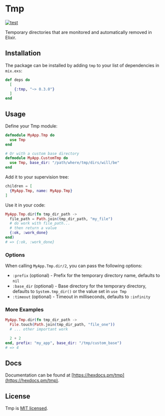 # Tmp

[![test](https://github.com/preciz/tmp/actions/workflows/test.yml/badge.svg)](https://github.com/preciz/tmp/actions/workflows/test.yml)

Temporary directories that are monitored and automatically removed in Elixir.

## Installation

The package can be installed by adding `tmp` to your list of dependencies in `mix.exs`:

```elixir
def deps do
  [
    {:tmp, "~> 0.3.0"}
  ]
end
```

## Usage

Define your Tmp module:

```elixir
defmodule MyApp.Tmp do
  use Tmp
end

# Or with a custom base directory
defmodule MyApp.CustomTmp do
  use Tmp, base_dir: "/path/where/tmp/dirs/will/be"
end
```

Add it to your supervision tree:

```elixir
children = [
  {MyApp.Tmp, name: MyApp.Tmp}
]
```

Use it in your code:

```elixir
MyApp.Tmp.dir(fn tmp_dir_path ->
  file_path = Path.join(tmp_dir_path, "my_file")
  # do work with file_path...
  # then return a value
  {:ok, :work_done}
end)
# => {:ok, :work_done}
```

### Options

When calling `MyApp.Tmp.dir/2`, you can pass the following options:

- `:prefix` (optional) - Prefix for the temporary directory name, defaults to `nil`
- `:base_dir` (optional) - Base directory for the temporary directory, defaults to `System.tmp_dir()` or the value set in `use Tmp`
- `:timeout` (optional) - Timeout in milliseconds, defaults to `:infinity`

### More Examples

```elixir
MyApp.Tmp.dir(fn tmp_dir_path ->
  File.touch(Path.join(tmp_dir_path, "file_one"))
  # ... other important work

  2 + 2
end, prefix: "my_app", base_dir: "/tmp/custom_base")
# => 4
```

## Docs

Documentation can be found at [https://hexdocs.pm/tmp](https://hexdocs.pm/tmp).

## License

Tmp is [MIT licensed](LICENSE).
